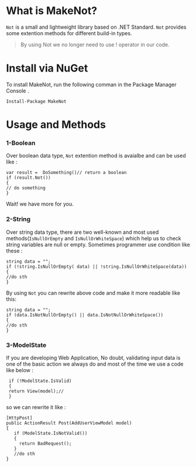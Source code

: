 # What is MakeNot?
`Not` is a small and lightweight library based on .NET Standard. `Not` provides some extention methods for different build-in types.
> By using Not we no longer need to use ! operator in our code.


# Install via NuGet

To install MakeNot, run the following comman in the Package Manager Console .

`Install-Package MakeNot`

# Usage and Methods

### 1-Boolean
Over boolean data type, `Not` extention method is avaialbe and can be used like :

    var result =  DoSomething()// return a boolean 
    if (result.Not())
    {
    // do something
    }


Wait! we have more for you.

### 2-String
Over string data type, there are two well-known and most used methods(`IsNullOrEmpty` and `IsNullOrWhiteSpace`) which help us to check string variables are null or empty.
Sometimes programmer use condition like these :

    string data = "";
    if (!string.IsNullOrEmpty( data) || !string.IsNullOrWhiteSpace(data))
    {
    //do sth
    }
        
By using `Not` you can rewrite above code and make it more readable like this:

    string data = "";
    if (data.IsNotNullOrEmpty() || data.IsNotNullOrWhiteSpace())
    {
    //do sth
    }

### 3-ModelState
If you are developing Web Application, No doubt, validating input data is one of the basic action we always do and most of the time we use a code like below :

     if (!ModelState.IsValid) 
     {
     return View(model);// 
     }

so we can rewrite it like :


    [HttpPost]
    public ActionResult Post(AddUserViewModel model)
    {
       if (ModelState.IsNotValid())
       {
         return BadRequest();
       }
       //do sth
    }


